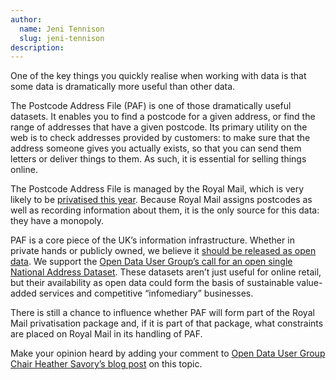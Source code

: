 ```yaml
---
author:
  name: Jeni Tennison
  slug: jeni-tennison
description: 
---
```


<p>One of the key things you quickly realise when working with data is that some data is dramatically more useful than other data.</p>

<p>The Postcode Address File (PAF) is one of those dramatically useful datasets. It enables you to find a postcode for a given address, or find the range of addresses that have a given postcode. Its primary utility on the web is to check addresses provided by customers: to make sure that the address someone gives you actually exists, so that you can send them letters or deliver things to them. As such, it is essential for selling things online.</p>

<p>The Postcode Address File is managed by the Royal Mail, which is very likely to be <a rel="external" href="http://www.independent.co.uk/news/business/analysis-and-features/royal-mail-a-4bn-selloff-waiting-to-be-delivered-8313216.html">privatised this year</a>. Because Royal Mail assigns postcodes as well as recording information about them, it is the only source for this data: they have a monopoly.</p>

<p>PAF is a core piece of the UK&rsquo;s information infrastructure. Whether in private hands or publicly owned, we believe it <a rel="external" href="http://www.theodi.org/consultation-response/possible-paf%C2%AE-licence-revision">should be released as open data</a>. We support the <a rel="external" href="http://data.gov.uk/blog/odug-calls-on-the-government-to-deliver-an-open-national-address-dataset-under-the-open-government-l">Open Data User Group&rsquo;s call for an open single National Address Dataset</a>. These datasets aren&rsquo;t just useful for online retail, but their availability as open data could form the basis of sustainable value-added services and competitive &ldquo;infomediary&rdquo; businesses.</p>

<p>There is still a chance to influence whether PAF will form part of the Royal Mail privatisation package and, if it is part of that package, what constraints are placed on Royal Mail in its handling of PAF.</p>

<p>Make your opinion heard by adding your comment to <a rel="external" href="http://data.gov.uk/blog/odug-progress-on-a-national-address-dataset">Open Data User Group Chair Heather Savory&rsquo;s blog post</a> on this topic.</p>
